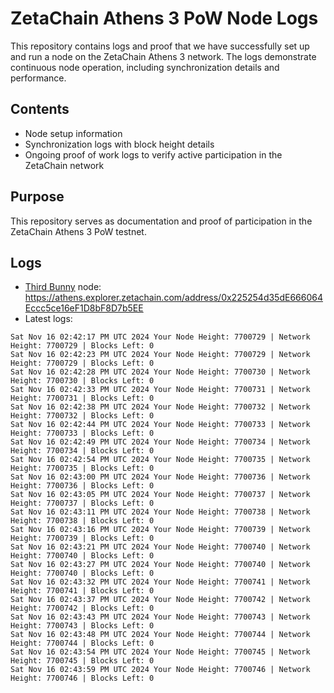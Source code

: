 # ZetaChain Athens 3 PoW Node Logs
This repository contains logs and proof that we have successfully set up and run a node on the ZetaChain Athens 3 network. The logs demonstrate continuous node operation, including synchronization details and performance.

## Contents
- Node setup information
- Synchronization logs with block height details
- Ongoing proof of work logs to verify active participation in the ZetaChain network

## Purpose
This repository serves as documentation and proof of participation in the ZetaChain Athens 3 PoW testnet.

## Logs

- [Third Bunny](https://thirdbunny.xyz/) node: https://athens.explorer.zetachain.com/address/0x225254d35dE666064Eccc5ce16eF1D8bF8D7b5EE
- Latest logs:
```
Sat Nov 16 02:42:17 PM UTC 2024 Your Node Height: 7700729 | Network Height: 7700729 | Blocks Left: 0
Sat Nov 16 02:42:23 PM UTC 2024 Your Node Height: 7700729 | Network Height: 7700729 | Blocks Left: 0
Sat Nov 16 02:42:28 PM UTC 2024 Your Node Height: 7700730 | Network Height: 7700730 | Blocks Left: 0
Sat Nov 16 02:42:33 PM UTC 2024 Your Node Height: 7700731 | Network Height: 7700731 | Blocks Left: 0
Sat Nov 16 02:42:38 PM UTC 2024 Your Node Height: 7700732 | Network Height: 7700732 | Blocks Left: 0
Sat Nov 16 02:42:44 PM UTC 2024 Your Node Height: 7700733 | Network Height: 7700733 | Blocks Left: 0
Sat Nov 16 02:42:49 PM UTC 2024 Your Node Height: 7700734 | Network Height: 7700734 | Blocks Left: 0
Sat Nov 16 02:42:54 PM UTC 2024 Your Node Height: 7700735 | Network Height: 7700735 | Blocks Left: 0
Sat Nov 16 02:43:00 PM UTC 2024 Your Node Height: 7700736 | Network Height: 7700736 | Blocks Left: 0
Sat Nov 16 02:43:05 PM UTC 2024 Your Node Height: 7700737 | Network Height: 7700737 | Blocks Left: 0
Sat Nov 16 02:43:11 PM UTC 2024 Your Node Height: 7700738 | Network Height: 7700738 | Blocks Left: 0
Sat Nov 16 02:43:16 PM UTC 2024 Your Node Height: 7700739 | Network Height: 7700739 | Blocks Left: 0
Sat Nov 16 02:43:21 PM UTC 2024 Your Node Height: 7700740 | Network Height: 7700740 | Blocks Left: 0
Sat Nov 16 02:43:27 PM UTC 2024 Your Node Height: 7700740 | Network Height: 7700740 | Blocks Left: 0
Sat Nov 16 02:43:32 PM UTC 2024 Your Node Height: 7700741 | Network Height: 7700741 | Blocks Left: 0
Sat Nov 16 02:43:37 PM UTC 2024 Your Node Height: 7700742 | Network Height: 7700742 | Blocks Left: 0
Sat Nov 16 02:43:43 PM UTC 2024 Your Node Height: 7700743 | Network Height: 7700743 | Blocks Left: 0
Sat Nov 16 02:43:48 PM UTC 2024 Your Node Height: 7700744 | Network Height: 7700744 | Blocks Left: 0
Sat Nov 16 02:43:54 PM UTC 2024 Your Node Height: 7700745 | Network Height: 7700745 | Blocks Left: 0
Sat Nov 16 02:43:59 PM UTC 2024 Your Node Height: 7700746 | Network Height: 7700746 | Blocks Left: 0
```
